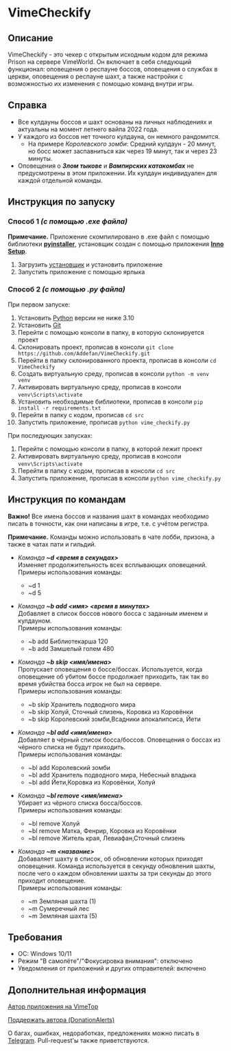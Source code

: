 # VimeCheckify

## Описание

VimeCheckify - это чекер с открытым исходным кодом для режима Prison на сервере VimeWorld.
Он включает в себя следующий функционал: оповещения о респауне боссов, оповещения о службах в
церкви, оповещения о респауне шахт, а также настройки с возможностью их изменения с помощью команд
внутри игры.

## Справка

- Все кулдауны боссов и шахт основаны на личных наблюдениях и актуальны на момент летнего вайпа 2022
  года.
- У каждого из боссов нет точного кулдауна, он немного рандомится.
    - На примере _Королевского зомби_:
      Средний кулдаун - 20 минут, но босс может заспавниться как через 19 минут, так и через 23
      минуты.
- Оповещения о ___Злом тыкове___ и ___Вампирских катакомбах___ не предусмотрены в этом приложении.
  Их кулдаун индивидуален для каждой отдельной команды.

## Инструкция по запуску

### Способ 1 *(с помощью .exe файла)*

__Примечание.__ Приложение скомпилировано в .exe файл с помощью библиотеки
__[pyinstaller](https://pyinstaller.org/en/v3.4/usage.html)__,
установщик создан с помощью приложения __[Inno Setup](https://jrsoftware.org/isinfo.php)__.

1. Загрузить [установщик](https://www.mediafire.com/file/9flulq3e4xukozx/VimeCheckify.exe/file)
   и установить приложение
2. Запустить приложение с помощью ярлыка

### Способ 2 *(с помощью .py файла)*

При первом запуске:

1. Установить [Python](https://www.python.org/) версии не ниже 3.10
2. Установить [Git](https://git-scm.com/)
3. Перейти с помощью консоли в папку, в которую склонируется проект
4. Склонировать проект, прописав в консоли `git clone https://github.com/Addefan/VimeCheckify.git`
5. Перейти в папку склонированного проекта, прописав в консоли `cd VimeCheckify`
6. Создать виртуальную среду, прописав в консоли `python -m venv venv`
7. Активировать виртуальную среду, прописав в консоли `venv\Scripts\activate`
8. Установить необходимые библиотеки, прописав в консоли `pip install -r requirements.txt`
9. Перейти в папку с кодом, прописав `cd src`
10. Запустить приложение, прописав `python vime_checkify.py`

При последующих запусках:

1. Перейти с помощью консоли в папку, в которой лежит проект
2. Активировать виртуальную среду, прописав в консоли `venv\Scripts\activate`
3. Перейти в папку с кодом, прописав в консоли `cd src`
4. Запустить приложение, прописав в консоли `python vime_checkify.py`

## Инструкция по командам

__Важно!__ Все имена боссов и названия шахт в командах необходимо писать в точности,
как они написаны в игре, т.е. с учётом регистра.

__Примечание.__ Команды можно использовать в чате лобби, призона, а также в чатах пати и гильдий.

- _Команда_ ___~d <время в секундах>___  
  Изменяет продолжительность всех всплывающих оповещений.  
  Примеры использования команды:
    - ~d 1
    - ~d 5


- _Команда_ ___~b add <имя> <время в минутах>___  
  Добавляет в список боссов нового босса с заданным именем и кулдауном.  
  Примеры использования команды:
    - ~b add Библиотекарша 120
    - ~b add Замшелый голем 480


- _Команда_ ___~b skip <имя/имена>___  
  Пропускает оповещения о боссе/боссах. Используется, когда оповещение об убитом боссе
  продолжает приходить, так так во время убийства босса игрок не был на сервере.  
  Примеры использования команды:
    - ~b skip Хранитель подводного мира
    - ~b skip Холуй, Сточный слизень, Коровка из Коровёнки
    - ~b skip Королевский зомби,Всадники апокалипсиса, Йети


- _Команда_ ___~bl add <имя/имена>___  
  Добавляет в чёрный список босса/боссов. Оповещения о боссах из чёрного списка не будут
  приходить.  
  Примеры использования команды:
    - ~bl add Королевский зомби
    - ~bl add Хранитель подводного мира, Небесный владыка
    - ~bl add Йети,Коровка из Коровёнки, Холуй


- _Команда_ ___~bl remove <имя/имена>___  
  Убирает из чёрного списка босса/боссов.  
  Примеры использования команды:
    - ~bl remove Холуй
    - ~bl remove Матка, Фенрир, Коровка из Коровёнки
    - ~bl remove Житель края, Левиафан,Сточный слизень


- _Команда_ ___~m <название>___  
  Добаваляет шахту в список, об обновлении которых приходят оповещения. Команда используется
  в секунду обновления шахты, после чего о каждом обновлении шахты за три секунды до этого приходит
  оповещение.  
  Примеры использования команды:
    - ~m Земляная шахта (1)
    - ~m Сумеречный лес
    - ~m Земляная шахта (5)

## Требования

- ОС: Windows 10/11
- Режим "В самолёте"/"Фокусировка внимания": отключено
- Уведомления от приложений и других отправителей: включено

## Дополнительная информация

[Автор приложения на VimeTop](https://vimetop.ru/player/Addefan)

[Поддержать автора (DonationAlerts)](https://www.donationalerts.com/r/addefan)

О багах, ошибках, недоработках, предложениях можно писать в [Telegram](https://t.me/Addefan).
Pull-request'ы также приветствуются.